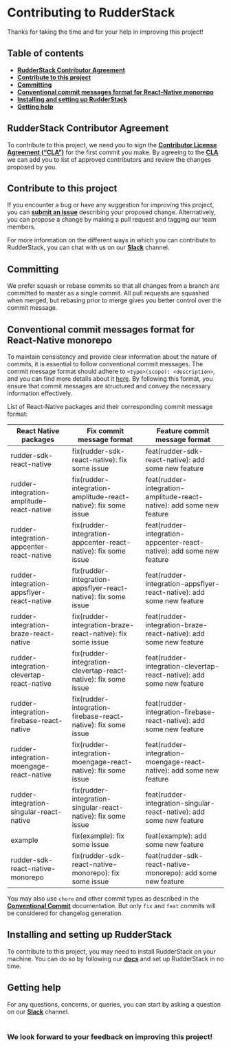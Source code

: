 # Contributing to RudderStack

Thanks for taking the time and for your help in improving this project!

## Table of contents

- [**RudderStack Contributor Agreement**](#rudderstack-contributor-agreement)
- [**Contribute to this project**](#contribute-to-this-project)
- [**Committing**](#committing)
- [**Conventional commit messages format for React-Native monorepo**](#conventional-commit-messages-format-for-react-native-monorepo)
- [**Installing and setting up RudderStack**](#installing-and-setting-up-rudderstack)
- [**Getting help**](#getting-help)

## RudderStack Contributor Agreement

To contribute to this project, we need you to sign the [**Contributor License Agreement (“CLA”)**][CLA] for the first commit you make. By agreeing to the [**CLA**][CLA]
we can add you to list of approved contributors and review the changes proposed by you.

## Contribute to this project

If you encounter a bug or have any suggestion for improving this project, you can [**submit an issue**][issue] describing your proposed change. Alternatively, you can propose a change by making a pull request and tagging our team members.

For more information on the different ways in which you can contribute to RudderStack, you can chat with us on our [**Slack**][Slack] channel.

## Committing

We prefer squash or rebase commits so that all changes from a branch are committed to master as a single commit. All pull requests are squashed when merged, but rebasing prior to merge gives you better control over the commit message.

## Conventional commit messages format for React-Native monorepo
To maintain consistency and provide clear information about the nature of commits, it is essential to follow conventional commit messages. The commit message format should adhere to `<type>(scope): <description>`, and you can find more details about it [here](https://www.conventionalcommits.org/en/v1.0.0/). By following this format, you ensure that commit messages are structured and convey the necessary information effectively.

List of React-Native packages and their corresponding commit message format:

|   React Native packages                      | Fix commit message format  | Feature commit message format |
|----------------------------------------------|---------------------|------------------------|
|   rudder-sdk-react-native                    |   fix(rudder-sdk-react-native): fix some issue  |   feat(rudder-sdk-react-native): add some new feature  |
|   rudder-integration-amplitude-react-native  |   fix(rudder-integration-amplitude-react-native): fix some issue  |   feat(rudder-integration-amplitude-react-native): add some new feature  |
|   rudder-integration-appcenter-react-native  |   fix(rudder-integration-appcenter-react-native): fix some issue  |   feat(rudder-integration-appcenter-react-native): add some new feature  |
|   rudder-integration-appsflyer-react-native  |   fix(rudder-integration-appsflyer-react-native): fix some issue  |   feat(rudder-integration-appsflyer-react-native): add some new feature  |
|   rudder-integration-braze-react-native      |   fix(rudder-integration-braze-react-native): fix some issue  |   feat(rudder-integration-braze-react-native): add some new feature  |
|   rudder-integration-clevertap-react-native  | fix(rudder-integration-clevertap-react-native): fix some issue  |   feat(rudder-integration-clevertap-react-native): add some new feature  |
|   rudder-integration-firebase-react-native   |   fix(rudder-integration-firebase-react-native): fix some issue  |   feat(rudder-integration-firebase-react-native): add some new feature  |
|   rudder-integration-moengage-react-native   |   fix(rudder-integration-moengage-react-native): fix some issue  |   feat(rudder-integration-moengage-react-native): add some new feature  |
|   rudder-integration-singular-react-native   |   fix(rudder-integration-singular-react-native): fix some issue  |   feat(rudder-integration-singular-react-native): add some new feature  |
|   example                                    |   fix(example): fix some issue  |   feat(example): add some new feature  |
|  rudder-sdk-react-native-monorepo            |   fix(rudder-sdk-react-native-monorepo): fix some issue  |   feat(rudder-sdk-react-native-monorepo): add some new feature  |

You may also use `chore` and other commit types as described in the [**Conventional Commit**](https://www.conventionalcommits.org/en/v1.0.0/) documentation. But only `fix` and `feat` commits will be considered for changelog generation.

## Installing and setting up RudderStack

To contribute to this project, you may need to install RudderStack on your machine. You can do so by following our [**docs**](https://www.rudderstack.com/docs/sources/event-streams/sdks/rudderstack-react-native-sdk/) and set up RudderStack in no time.

## Getting help

For any questions, concerns, or queries, you can start by asking a question on our [**Slack**][Slack] channel.
<br><br>

### We look forward to your feedback on improving this project!


<!----variables---->

[issue]: https://github.com/rudderlabs/rudder-sdk-react-native/issues/new/choose
[CLA]: https://rudderlabs.wufoo.com/forms/rudderlabs-contributor-license-agreement
[Slack]: https://rudderstack.com/join-rudderstack-slack-community/
